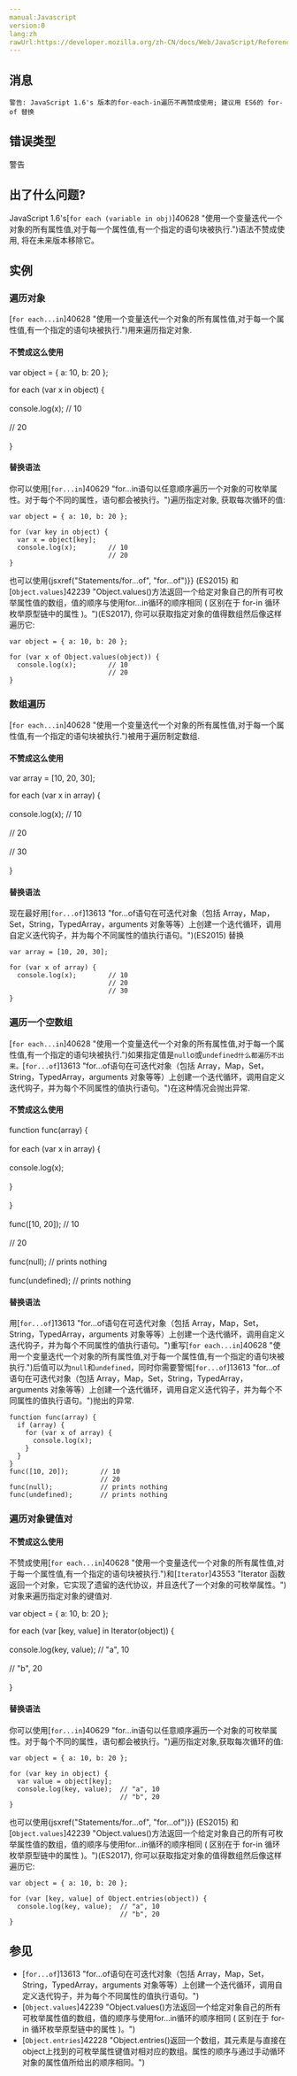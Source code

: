 ```yaml
---
manual:Javascript
version:0
lang:zh
rawUrl:https://developer.mozilla.org/zh-CN/docs/Web/JavaScript/Reference/Errors/For-each-in_loops_are_deprecated#
---
```






## 消息<a name="消息"></a>

```
警告: JavaScript 1.6's 版本的for-each-in遍历不再赞成使用; 建议用 ES6的 for-of 替换

```

## 错误类型<a name="错误类型"></a>


警告


## 出了什么问题?<a name="出了什么问题"></a>


JavaScript 1.6&#39;s[`for each (variable in obj)`]40628 "使用一个变量迭代一个对象的所有属性值,对于每一个属性值,有一个指定的语句块被执行.")语法不赞成使用, 将在未来版本移除它。


## 实例<a name="实例"></a>

### 遍历对象<a name="遍历对象"></a>


[`for each...in`]40628 "使用一个变量迭代一个对象的所有属性值,对于每一个属性值,有一个指定的语句块被执行.")用来遍历指定对象.


#### 不赞成这么使用<a name="不赞成这么使用"></a>


var object = { a: 10, b: 20 };



for each (var x in object) {<br></br>console.log(x); // 10<br></br>// 20<br></br>}



#### 替换语法<a name="替换语法"></a>


你可以使用[`for...in`]40629 "for...in语句以任意顺序遍历一个对象的可枚举属性。对于每个不同的属性，语句都会被执行。")遍历指定对象, 获取每次循环的值:


```
var object = { a: 10, b: 20 };

for (var key in object) {
  var x = object[key];
  console.log(x);        // 10
                         // 20
}
```


也可以使用{jsxref(&quot;Statements/for...of&quot;, &quot;for...of&quot;)}} (ES2015) 和[`Object.values`]42239 "Object.values()方法返回一个给定对象自己的所有可枚举属性值的数组，值的顺序与使用for...in循环的顺序相同 ( 区别在于 for-in 循环枚举原型链中的属性 )。")(ES2017), 你可以获取指定对象的值得数组然后像这样遍历它:


```
var object = { a: 10, b: 20 };

for (var x of Object.values(object)) {
  console.log(x);        // 10
                         // 20
}
```

### 数组遍历<a name="数组遍历"></a>


[`for each...in`]40628 "使用一个变量迭代一个对象的所有属性值,对于每一个属性值,有一个指定的语句块被执行.")被用于遍历制定数组.


#### 不赞成这么使用<a name="不赞成这么使用_2"></a>


var array = [10, 20, 30];



for each (var x in array) {<br></br>console.log(x); // 10<br></br>// 20<br></br>// 30<br></br>}



#### 替换语法<a name="替换语法_2"></a>


现在最好用[`for...of`]13613 "for...of语句在可迭代对象（包括 Array，Map，Set，String，TypedArray，arguments 对象等等）上创建一个迭代循环，调用自定义迭代钩子，并为每个不同属性的值执行语句。")(ES2015) 替换


```
var array = [10, 20, 30];

for (var x of array) {
  console.log(x);        // 10
                         // 20
                         // 30
}
```

### 遍历一个空数组<a name="遍历一个空数组"></a>


[`for each...in`]40628 "使用一个变量迭代一个对象的所有属性值,对于每一个属性值,有一个指定的语句块被执行.")如果指定值是`null`o或`undefined什么都遍历不出来。`[`for...of`]13613 "for...of语句在可迭代对象（包括 Array，Map，Set，String，TypedArray，arguments 对象等等）上创建一个迭代循环，调用自定义迭代钩子，并为每个不同属性的值执行语句。")在这种情况会抛出异常.


#### 不赞成这么使用<a name="不赞成这么使用_3"></a>


function func(array) {<br></br>for each (var x in array) {<br></br>console.log(x);<br></br>}<br></br>}<br></br>func([10, 20]); // 10<br></br>// 20<br></br>func(null); // prints nothing<br></br>func(undefined); // prints nothing



#### 替换语法<a name="替换语法_3"></a>


用[`for...of`]13613 "for...of语句在可迭代对象（包括 Array，Map，Set，String，TypedArray，arguments 对象等等）上创建一个迭代循环，调用自定义迭代钩子，并为每个不同属性的值执行语句。")重写[`for each...in`]40628 "使用一个变量迭代一个对象的所有属性值,对于每一个属性值,有一个指定的语句块被执行.")后值可以为`null`和`undefined`，同时你需要警惕[`for...of`]13613 "for...of语句在可迭代对象（包括 Array，Map，Set，String，TypedArray，arguments 对象等等）上创建一个迭代循环，调用自定义迭代钩子，并为每个不同属性的值执行语句。")抛出的异常.


```
function func(array) {
  if (array) {
    for (var x of array) {
      console.log(x);
    }
  }
}
func([10, 20]);        // 10
                       // 20
func(null);            // prints nothing
func(undefined);       // prints nothing
```

### 遍历对象键值对<a name="遍历对象键值对"></a>

#### 不赞成这么使用<a name="不赞成这么使用_4"></a>


不赞成使用[`for each...in`]40628 "使用一个变量迭代一个对象的所有属性值,对于每一个属性值,有一个指定的语句块被执行.")和[`Iterator`]43553 "Iterator 函数返回一个对象，它实现了遗留的迭代协议，并且迭代了一个对象的可枚举属性。")对象来遍历指定对象的键值对.



var object = { a: 10, b: 20 };



for each (var [key, value] in Iterator(object)) {<br></br>console.log(key, value); // &quot;a&quot;, 10<br></br>// &quot;b&quot;, 20<br></br>}



#### 替换语法<a name="替换语法_4"></a>


你可以使用[`for...in`]40629 "for...in语句以任意顺序遍历一个对象的可枚举属性。对于每个不同的属性，语句都会被执行。")遍历指定对象,获取每次循环的值:


```
var object = { a: 10, b: 20 };

for (var key in object) {
  var value = object[key];
  console.log(key, value);  // "a", 10
                            // "b", 20
}
```


也可以使用{jsxref(&quot;Statements/for...of&quot;, &quot;for...of&quot;)}} (ES2015) 和[`Object.values`]42239 "Object.values()方法返回一个给定对象自己的所有可枚举属性值的数组，值的顺序与使用for...in循环的顺序相同 ( 区别在于 for-in 循环枚举原型链中的属性 )。")(ES2017), 你可以获取指定对象的值得数组然后像这样遍历它:


```
var object = { a: 10, b: 20 };

for (var [key, value] of Object.entries(object)) {
  console.log(key, value);  // "a", 10
                            // "b", 20
}
```

## 参见<a name="参见"></a>

* [`for...of`]13613 "for...of语句在可迭代对象（包括 Array，Map，Set，String，TypedArray，arguments 对象等等）上创建一个迭代循环，调用自定义迭代钩子，并为每个不同属性的值执行语句。")
* [`Object.values`]42239 "Object.values()方法返回一个给定对象自己的所有可枚举属性值的数组，值的顺序与使用for...in循环的顺序相同 ( 区别在于 for-in 循环枚举原型链中的属性 )。")
* [`Object.entries`]42228 "Object.entries()返回一个数组，其元素是与直接在object上找到的可枚举属性键值对相对应的数组。属性的顺序与通过手动循环对象的属性值所给出的顺序相同。")



